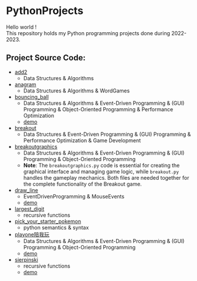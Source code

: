 # PythonProjects
Hello world !\
This repository holds my Python programming projects done during 2022-2023.

## Project Source Code:
* [add2](https://github.com/AnnbyLuO-O/Python_exercises_advence/blob/main/python_exercises_advence/add2.py)
  * Data Structures & Algorithms
* [anagram](https://github.com/AnnbyLuO-O/Python_exercises_advence/edit/main/python_exercises_advence/anagram.py)
  * Data Structures & Algorithms & WordGames
* [bouncing_ball](https://github.com/AnnbyLuO-O/Python_exercises_advence/blob/main/python_exercises_advence/bouncing_ball.py)
  * Data Structures & Algorithms & Event-Driven Programming & (GUI) Programming & Object-Oriented Programming & Performance Optimization
  * [demo](https://youtu.be/7a1U-Kg2oLo)
* [breakout](https://github.com/AnnbyLuO-O/Python_exercises_advence/blob/main/python_exercises_advence/breakout.py)
  * Data Structures & Event-Driven Programming & (GUI) Programming & Performance Optimization & Game Development
* [breakoutgraphics](https://github.com/AnnbyLuO-O/Python_exercises_advence/blob/main/python_exercises_advence/breakoutgraphics.py)
  * Data Structures & Algorithms & Event-Driven Programming & (GUI) Programming & Object-Oriented Programming
  * **Note**: The `breakoutgraphics.py` code is essential for creating the graphical interface and managing game logic, while `breakout.py` handles the gameplay mechanics. Both files are needed together for the complete functionality of the Breakout game.
* [draw_line](https://github.com/AnnbyLuO-O/Python_exercises_advence/blob/main/python_exercises_advence/draw_line.py)
  * EventDrivenProgramming & MouseEvents
  * [demo](https://youtu.be/pN6lbXdpM3w)
* [largest_digit](https://github.com/AnnbyLuO-O/Python_exercises_advence/blob/main/python_exercises_advence/largest_digit.py)
  * recursive functions
* [pick_your_starter_pokemon](https://github.com/AnnbyLuO-O/Python_exercises_advence/blob/main/python_exercises_advence/pick_your_starter_pokemon.py)
  * python semantics & syntax
* [playone陪我玩](https://github.com/AnnbyLuO-O/Python_exercises_advence/blob/main/python_exercises_advence/playone%E9%99%AA%E6%88%91%E7%8E%A9.py)
  * Data Structures & Algorithms & Event-Driven Programming & (GUI) Programming & Object-Oriented Programming
  * [demo](https://youtu.be/7a1U-Kg2oLo)
* [sierpinski](https://github.com/AnnbyLuO-O/Python_exercises_advence/blob/main/python_exercises_advence/sierpinski.py)
  * recursive functions
  * [demo](https://youtu.be/xx9BV47dn0w)
